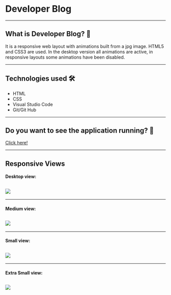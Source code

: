 # Developer Blog
---
## What is Developer Blog? 🤔

It is a responsive web layout with animations built from a jpg image. HTML5 and CSS3 are used. In the desktop version all animations are active, in responsive layouts some animations have been disabled.

---
## Technologies used 🛠️
- HTML
- CSS
- Visual Studio Code
- Git/Git Hub
---
## Do you want to see the application running? 🚀

 [Click here!](https://scarrasco85.github.io/developer-blog)

---
 ## Responsive Views 
#### Desktop view:

![](img/screenshots/version-escritorio.png)
---
***

#### Medium view:

![](img/screenshots/medium-devices.png)
---
***

#### Small view:

![](img/screenshots/small-devices.png)
---
***

#### Extra Small view:

![](img/screenshots/extra-small-device.png)
---